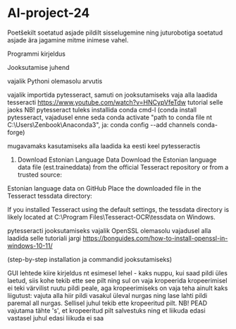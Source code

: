 # AI-project-24
Poetšekilt soetatud asjade pildilt sisselugemine ning juturobotiga soetatud asjade ära jagamine mitme inimese vahel.

Programmi kirjeldus

Jooksutamise juhend

vajalik Pythoni olemasolu arvutis

vajalik importida pytesseract, samuti on jooksutamiseks vaja alla laadida tesseracti
https://www.youtube.com/watch?v=HNCypVfeTdw tutorial selle jaoks
NB! pytesseract tuleks installida conda cmd-l (conda install pytesseract, vajadusel enne seda conda activate "path to conda file nt C:\Users\Zenbook\Anaconda3", ja:  conda config --add channels conda-forge)

mugavamaks kasutamiseks alla laadida ka eesti keel pytesseractis
1. Download Estonian Language Data
Download the Estonian language data file (est.traineddata) from the official Tesseract repository or from a trusted source:

Estonian language data on GitHub
Place the downloaded file in the Tesseract tessdata directory:

If you installed Tesseract using the default settings, the tessdata directory is likely located at C:\Program Files\Tesseract-OCR\tessdata on Windows.

pytesseracti jooksutamiseks vajalik OpenSSL olemasolu
vajadusel alla laadida selle tutoriali jargi https://bonguides.com/how-to-install-openssl-in-windows-10-11/

(step-by-step installation ja commandid jooksutamiseks)

GUI lehtede kiire kirjeldus
nt esimesel lehel - kaks nuppu, kui saad pildi üles laetud, siis kohe tekib ette see pilt ning sul on vaja kropeerida
kropeerimisel ei teki värvilist ruutu pildi peale, aga kropeerimiseks on vaja teha ainult kaks liigutust: vajuta alla hiir pildi vasakul üleval nurgas
ning lase lahti pildi paremal all nurgas. Sellisel juhul tekib ette kropeeritud pilt. 
NB! PEAD vajutama tähte 's', et kropeeritud pilt salvestuks ning et liikuda edasi
vastasel juhul edasi liikuda ei saa

